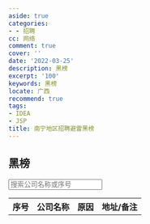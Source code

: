 ```yaml
---
aside: true
categories:
- - 招聘
cc: 网络
comment: true
cover: ''
date: '2022-03-25'
description: 黑榜
excerpt: '100'
keywords: 黑榜
locate: 广西
recommend: true
tags:
- IDEA
- JSP
title: 南宁地区招聘避雷黑榜
---
```


<html>
<head>
  <style>
    #tableContainer {
      height: 400px;
      overflow-y: scroll;
    }
  </style>
</head>
<body>
  <h2>黑榜</h2>

  <input type="text" id="searchInput" placeholder="搜索公司名称或序号">

  <div id="tableContainer">
    <table id="blacklistTable">
      <tr>
        <th>序号</th>
        <th>公司名称</th>
        <th>原因</th>
        <th>地址/备注</th>
      </tr>
    </table>
    <div id="noMoreContentMessage" style="display: none; text-align: center; font-weight: bold;">无更多内容，如有新的线索请<a href="https://jinshuju.net/f/DKeqIR">点击添加</a></div>
  </div>

  <div id="pagination"></div>

  <script>
    const table = document.getElementById("blacklistTable");
    const tableContainer = document.getElementById("tableContainer");
    const apiUrl = "http://powernod.com/u/f4a2242f3831ada9"; // 替换为你的外部链接
    const itemsPerPage = 99; // 每页显示的数据数量
    let currentPage = 1;
    let data = []; // 存储所有数据
    let visibleData = []; // 存储当前可见的数据
   let isLoadingData = false; // 是否正在加载数据
  
    async function fetchData() {
      try {
        const response = await fetch(apiUrl);
        data = await response.json();
        updateVisibleData();
        renderTable(currentPage);
        updatePagination();
      } catch (error) {
        console.error("Error fetching data:", error);
      }
    }
  
    function getTotalPages() {
      return Math.ceil(visibleData.length / itemsPerPage);
    }
  
    function updateVisibleData() {
      visibleData = data;
    }
  
    function renderTable(page) {
      const startIndex = (page - 1) * itemsPerPage;
      const endIndex = Math.min(startIndex + itemsPerPage, visibleData.length);
      let html = "";
  
      for (let i = startIndex; i < endIndex; i++) {
        const row = visibleData[i];
        if (row) {
          html += "<tr>";
          Object.values(row).forEach((value) => {
            html += "<td>" + value + "</td>";
          });
          html += "</tr>";
        }
      }
  
      table.innerHTML = html;
      checkNoMoreContentMessage();
  
      isLoadingData = false;
    }
  
    function searchTable() {
      const input = document.getElementById("searchInput");
      const filter = input.value.toUpperCase();
  
      if (!filter) { // 如果搜索框为空，则显示全部数据
        visibleData = data;
      } else {
        visibleData = data.filter((row) => {
          if (row === null || typeof row === "undefined") return false;
          return Object.values(row).some((property) => {
            return (property || "").toString().toUpperCase().indexOf(filter) !== -1;
          });
        });
      }
  
      currentPage = 1; // 搜索后回到第一页
      renderTable(currentPage);
      updatePagination();
    }
  
    function checkNoMoreContentMessage() {
      const noMoreContentMessage = document.getElementById("noMoreContentMessage");
  
      if (visibleData.length === 0) {
        noMoreContentMessage.style.display = "block";
      } else {
        noMoreContentMessage.style.display = "none";
      }
    }
  
    function updatePagination() {
      const totalPages = getTotalPages();
      const pagination = document.getElementById("pagination");
      let html = "";
  
      for (let i = 1; i <= totalPages; i++) {
        html += `<button onclick="goToPage(${i})">${i}</button>`;
      }
  
      pagination.innerHTML = `当前页：${currentPage} / 总页数：${totalPages} ${html}`;
    }
  
    function goToPage(page) {
      if (page > getTotalPages() || page < 1) return;
   currentPage = page;
      renderTable(currentPage);
      updatePagination();
    }
  
    const observer = new IntersectionObserver(
      entries => {
        entries.forEach(entry => {
          if (
            !isLoadingData &&
            entry.isIntersecting &&
            currentPage < getTotalPages()
          ) {
            isLoadingData = true;
            currentPage++;
            renderTable(currentPage);
            updatePagination();
          }
        });
      },
      { root: tableContainer }
    );
  
    fetchData();
  
    document
      .getElementById("searchInput")
      .addEventListener("keyup", searchTable);
  </script>
  
</body>
</html>
